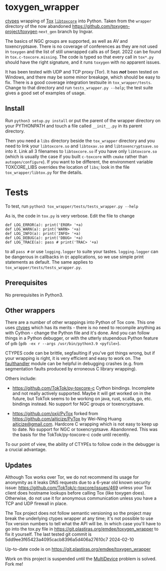 # toxygen_wrapper

[ctypes](https://docs.python.org/3/library/ctypes.html)
wrapping of [Tox](https://tox.chat/)
[```libtoxcore```](https://github.com/TokTok/c-toxcore) into Python.
Taken from the ```wrapper``` directory of the now abandoned
<https://github.com/toxygen-project/toxygen> ```next_gen``` branch
by Ingvar.

The basics of NGC groups are supported, as well as AV and toxencryptsave.
There is no coverage of conferences as they are not used in ```toxygen```
and the list of still unwrapped calls as of Sept. 2022 can be found in
```tox.c-toxcore.missing```. The code is typed so that every call in
```tox*.py``` should have the right signature, and it runs
```toxygen``` with no apparent issues.

It has been tested with UDP and TCP proxy (Tor). It has ***not*** been
tested on Windows, and there may be some minor breakage, which should be
easy to fix. There is a good coverage integration testsuite in ```tox_wrapper/tests```.
Change to that directory and run ```tests_wrapper.py --help```; the test
suite gives a good set of examples of usage.

## Install

Run ```python3 setup.py install``` or put the parent of the wrapper
directory on your PYTHONPATH and touch a file called `__init__.py`
in its parent directory.

Then you need a ```libs``` directory beside the ```tox_wrapper``` directory
and you need to link your ```libtoxcore.so``` and ```libtoxav.so```
and ```libtoxencryptsave.so``` into it. Link all 3 filenames
to ```libtoxcore.so``` if you have only ```libtoxcore.so```
(which is usually the case if you built ```c-toxcore``` with ```cmake```
rather than ```autogen/configure```). If you want to be different,
the environment variable TOXCORE_LIBS overrides the location of ```libs```;
look in the file ```tox_wrapper/libtox.py``` for the details.

# Tests

To test, run ```python3 tox_wrapper/tests/tests_wrapper.py --help```

As is, the code in ```tox.py``` is very verbose. Edit the file to change
```
def LOG_ERROR(a): print('EROR> '+a)
def LOG_WARN(a): print('WARN> '+a)
def LOG_INFO(a): print('INFO> '+a)
def LOG_DEBUG(a): print('DBUG> '+a)
def LOG_TRACE(a): pass # print('TRAC> '+a)
```
to all ```pass #``` or use ```logging.logger``` to suite your tastes.
```logging.logger``` can be dangerous in callbacks in ```Qt``` applications,
so we use simple print statements as default. The same applies to
```tox_wrapper/tests/tests_wrapper.py```.

## Prerequisites

No prerequisites in Python3.

## Other wrappers

There are a number of other wrappings into Python of Tox core.
This one uses [ctypes](https://docs.python.org/3/library/ctypes.html)
which has its merits - there is no need to recompile anything as with
Cython - change the Python file and it's done. And you can follow things
in a Python debugger, or with the utterly stupendous Python feature of
```gdb``` (```gdb -ex r --args /usr/bin/python3.9 <pyfile>```).

CTYPES code can be brittle, segfaulting if you've got things wrong,
but if your wrapping is right, it is very efficient and easy to work on.
The [faulthandler](https://docs.python.org/3/library/faulthandler.html)
module can be helpful in debugging crashes
(e.g. from segmentation faults produced by erroneous C library wrapping).

Others include:

* <https://github.com/TokTok/py-toxcore-c> Cython bindings.
  Incomplete and not really actively supported. Maybe it will get
  worked on in the future,  but TokTok seems to be working on
  java, rust, scalla, go, etc. bindings instead.
  No support for NGC groups or toxencryptsave.

* <https://github.com/oxij/PyTox>
  forked from https://github.com/aitjcize/PyTox
  by Wei-Ning Huang <aitjcize@gmail.com>.
  Hardcore C wrapping which is not easy to keep up to date.
  No support for NGC or toxencryptsave. Abandonned.
  This was the basis for the TokTok/py-toxcore-c code until recently.

To our point of view, the ability of CTYPEs to follow code in the
debugger is a crucial advantage.

## Updates

Although Tox works over Tor, we do not recommend its usage for
anonymity as it leaks DNS requests due to a 6-year old known security
issue: https://github.com/TokTok/c-toxcore/issues/469 unless your Tox client
does hostname lookups before calling Tox (like toxygen does). Otherwise, do not
use it for anonymous communication unless you have a TCP and UDP firewall in place.

The Tox project does not follow semantic versioning so the project may break the
underlying ctypes wrapper at any time; it's not possible to use Tox version numbers
to tell what the API will be. In which case you'll have to go into the tox.py file in
https://git.plastiras.org/emdee/toxygen_wrapper to fix it yourself.
The last tested git commit is 5dd9ee3f65423a4095cacb8396a5d406a27610c7 2024-02-10

Up-to-date code is on https://git.plastiras.org/emdee/toxygen_wrapper

Work on this project is suspended until the
[MultiDevice](https://git.plastiras.org/emdee/tox_profile/wiki/MultiDevice-Announcements-POC) problem is solved. Fork me!

